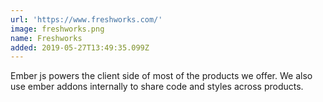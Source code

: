 ```yaml
---
url: 'https://www.freshworks.com/'
image: freshworks.png
name: Freshworks
added: 2019-05-27T13:49:35.099Z
---
```


Ember js powers the client side of most of the products we offer. We also use ember addons internally to share code and styles across products.
